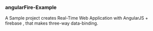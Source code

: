 ### angularFire-Example

A Sample project creates Real-Time Web Application with AngularJS + firebase , that makes three-way data-binding.
